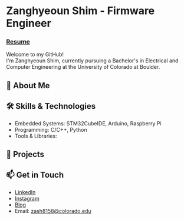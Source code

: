 # Zanghyeoun Shim - Firmware Engineer 

### [Resume](https://1drv.ms/b/s!Al6hwrbEx32GgQEdmkff4GIbzFMx?e=9NYx2X)

Welcome to my GitHub!  
I'm Zanghyeoun Shim, currently pursuing a Bachelor's in Electrical and Computer Engineering at the University of Colorado at Boulder. 

## 🚀 About Me


## 🛠️ Skills & Technologies
- Embedded Systems: STM32CubeIDE, Arduino, Raspberry Pi
- Programming: C/C++, Python
- Tools & Libraries: 

## 🌟 Projects

## 📫 Get in Touch

- [LinkedIn](www.linkedin.com/in/zshim0322)
- [Instagram](https://www.instagram.com/heart_hyeoun/)
- [Blog](https://coolest-tomato.github.io/)
- Email: zash8158@colorado.edu
